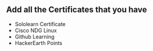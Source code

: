 ## Add all the Certificates that you have
* Sololearn Certificate
* Cisco NDG Linux
* Github Learning
* HackerEarth Points
